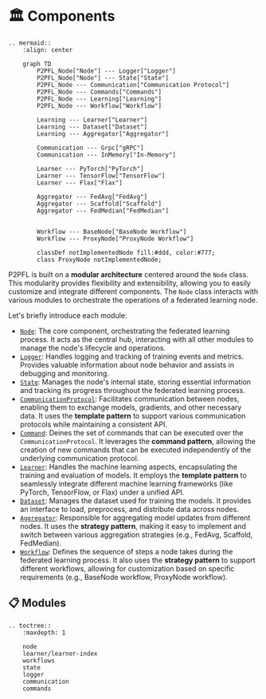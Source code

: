 # 🏛️ Components

```{eval-rst}
.. mermaid::
    :align: center

    graph TD
        P2PFL_Node["Node"] --- Logger["Logger"]
        P2PFL_Node["Node"] --- State["State"]
        P2PFL_Node --- Communication["Communication Protocol"]
        P2PFL_Node --- Commands["Commands"]
        P2PFL_Node --- Learning["Learning"]
        P2PFL_Node --- Workflow["Workflow"]

        Learning --- Learner["Learner"]
        Learning --- Dataset["Dataset"]
        Learning --- Aggregator["Aggregator"]

        Communication --- Grpc["gRPC"]
        Communication --- InMemory["In-Memory"]

        Learner --- PyTorch["PyTorch"]
        Learner --- TensorFlow["TensorFlow"]
        Learner --- Flax["Flax"]

        Aggregator --- FedAvg["FedAvg"]
        Aggregator --- Scaffold["Scaffold"]
        Aggregator --- FedMedian["FedMedian"]


        Workflow --- BaseNode["BaseNode Workflow"]
        Workflow --- ProxyNode["ProxyNode Workflow"]

        classDef notImplementedNode fill:#ddd, color:#777;
        class ProxyNode notImplementedNode;

```

P2PFL is built on a **modular architecture** centered around the `Node` class. This modularity provides flexibility and extensibility, allowing you to easily customize and integrate different components. The `Node` class interacts with various modules to orchestrate the operations of a federated learning node.

Let's briefly introduce each module:

* [`Node`](node.md): The core component, orchestrating the federated learning process. It acts as the central hub, interacting with all other modules to manage the node's lifecycle and operations.
* [`Logger`](logger.md): Handles logging and tracking of training events and metrics. Provides valuable information about node behavior and assists in debugging and monitoring.
* [`State`](state.md): Manages the node's internal state, storing essential information and tracking its progress throughout the federated learning process.
* [`CommunicationProtocol`](communication.md): Facilitates communication between nodes, enabling them to exchange models, gradients, and other necessary data. It uses the **template pattern** to support various communication protocols while maintaining a consistent API.
* [`Command`](commands.md): Deines the set of commands that can be executed over the `CommunicationProtocol`. It leverages the **command pattern**, allowing the creation of new commands that can be executed independently of the underlying communication protocol.
* [`Learner`](learner/learners.md): Handles the machine learning aspects, encapsulating the training and evaluation of models. It employs the **template pattern** to seamlessly integrate different machine learning frameworks (like PyTorch, TensorFlow, or Flax) under a unified API.
* [`Dataset`](learner/datasets.md): Manages the dataset used for training the models. It provides an interface to load, preprocess, and distribute data across nodes.
* [`Aggregator`](learner/aggregators.md): Responsible for aggregating model updates from different nodes. It uses the **strategy pattern**, making it easy to implement and switch between various aggregation strategies (e.g., FedAvg, Scaffold, FedMedian).
* [`Workflow`](workflows.md): Defines the sequence of steps a node takes during the federated learning process. It also uses the **strategy pattern** to support different workflows, allowing for customization based on specific requirements (e.g., BaseNode workflow, ProxyNode workflow).

## 📋 Modules

```{eval-rst}
.. toctree::
    :maxdepth: 1

    node
    learner/learner-index
    workflows
    state
    logger
    communication
    commands
```
